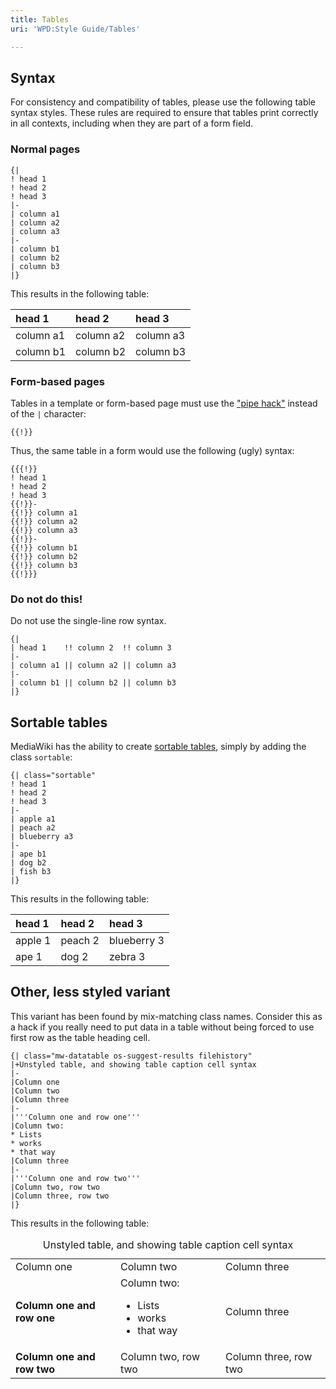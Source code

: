 ```yaml
---
title: Tables
uri: 'WPD:Style Guide/Tables'

---
```

## <span>Syntax</span>

For consistency and compatibility of tables, please use the following table syntax styles. These rules are required to ensure that tables print correctly in all contexts, including when they are part of a form field.

### <span>Normal pages</span>

    {|
    ! head 1
    ! head 2
    ! head 3
    |-
    | column a1
    | column a2
    | column a3
    |-
    | column b1
    | column b2
    | column b3
    |}

This results in the following table:

|head 1|head 2|head 3|
|:-----|:-----|:-----|
|column a1|column a2|column a3|
|column b1|column b2|column b3|

### <span>Form-based pages</span>

Tables in a template or form-based page must use the ["pipe hack"](/WPD:Manual_Of_Style/Gotchas#The_dreaded_pipe_character) instead of the `|` character:

    {{!}}

Thus, the same table in a form would use the following (ugly) syntax:

    {{{!}}
    ! head 1
    ! head 2
    ! head 3
    {{!}}-
    {{!}} column a1
    {{!}} column a2
    {{!}} column a3
    {{!}}-
    {{!}} column b1
    {{!}} column b2
    {{!}} column b3
    {{!}}}

### <span>Do not do this!</span>

Do not use the single-line row syntax.

    {|
    | head 1    !! column 2  !! column 3
    |-
    | column a1 || column a2 || column a3
    |-
    | column b1 || column b2 || column b3
    |}

## <span>Sortable tables</span>

MediaWiki has the ability to create [sortable tables](http://www.mediawiki.org/wiki/Help:Sorting), simply by adding the class `sortable`:

    {| class="sortable"
    ! head 1
    ! head 2
    ! head 3
    |-
    | apple a1
    | peach a2
    | blueberry a3
    |-
    | ape b1
    | dog b2
    | fish b3
    |}

This results in the following table:

|head 1|head 2|head 3|
|:-----|:-----|:-----|
|apple 1|peach 2|blueberry 3|
|ape 1|dog 2|zebra 3|

## <span>Other, less styled variant</span>

This variant has been found by mix-matching class names. Consider this as a hack if you really need to put data in a table without being forced to use first row as the table heading cell.

    {| class="mw-datatable os-suggest-results filehistory"
    |+Unstyled table, and showing table caption cell syntax
    |-
    |Column one
    |Column two
    |Column three
    |-
    |'''Column one and row one'''
    |Column two:
    * Lists
    * works
    * that way
    |Column three
    |-
    |'''Column one and row two'''
    |Column two, row two
    |Column three, row two
    |}

This results in the following table:

<table>
<caption>Unstyled table, and showing table caption cell syntax</caption>
<col width="33%" />
<col width="33%" />
<col width="33%" />
<tbody>
<tr class="odd">
<td align="left">Column one</td>
<td align="left">Column two</td>
<td align="left">Column three</td>
</tr>
<tr class="even">
<td align="left"><strong>Column one and row one</strong></td>
<td align="left">Column two:
<ul>
<li>Lists</li>
<li>works</li>
<li>that way</li>
</ul></td>
<td align="left">Column three</td>
</tr>
<tr class="odd">
<td align="left"><strong>Column one and row two</strong></td>
<td align="left">Column two, row two</td>
<td align="left">Column three, row two</td>
</tr>
</tbody>
</table>

